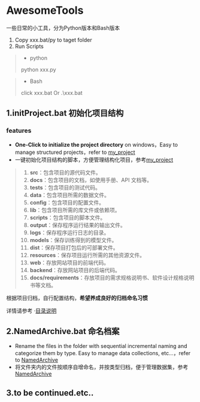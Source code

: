 # AwesomeTools
一些日常的小工具，分为Python版本和Bash版本

1. Copy xxx.bat/py to taget folder
2. Run Scripts

> - python
>
> python xxx.py

> - Bash
>
> click xxx.bat  Or  .\xxx.bat

## 1.initProject.bat 初始化项目结构

### features

- **One-Click to initialize the project directory** on windows，Easy to manage structured projects，refer to [my_project](example\my_project)
- 一键初始化项目结构的脚本，方便管理结构化项目，参考[my_project](example\my_project)

> 1. **src**：包含项目的源代码文件。
> 2. **docs**：包含项目的文档，如使用手册、API 文档等。
> 3. **tests**：包含项目的测试代码。
> 4. **data**：包含项目所需的数据文件。
> 5. **config**：包含项目的配置文件。
> 6. **lib**：包含项目所需的库文件或依赖项。
> 7. **scripts**：包含项目的脚本文件。
> 8. **output**：保存程序运行结果的输出文件。
> 9. **logs**：保存程序运行日志的目录。
> 10. **models**：保存训练得到的模型文件。
> 11. **dist**：保存项目打包后的可部署文件。
> 12. **resources**：保存项目运行所需的其他资源文件。
> 13. **web**：存放网站项目的前端代码。
> 14. **backend**：存放网站项目的后端代码。
> 15. **docs/requirements**：存放项目的需求规格说明书、软件设计规格说明书等文档。

根据项目归档，自行配置结构，**希望养成良好的归档命名习惯**

详情请参考 ·[目录说明](example\my_project\intro.md)



## 2.NamedArchive.bat 命名档案

- Rename the files in the folder with sequential incremental naming and categorize them by type. Easy to manage data collections, etc...，refer to [NamedArchive](example\NamedArchive)
- 将文件夹内的文件按顺序自增命名，并按类型归档，便于管理数据集，参考[NamedArchive](example\NamedArchive)



## 3.to be continued.etc..
